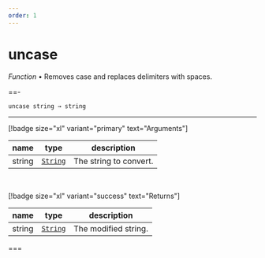 ```yaml
---
order: 1
---
```

# uncase

_Function_ &bull; Removes case and replaces delimiters with spaces.


==- <pre><code>uncase string &rarr; string</code></pre>
<hr>

[!badge size="xl" variant="primary" text="Arguments"]

| name | type | description |
|------|------|-------------|
|string|[`String`][String]|The string to convert.|

<br>

[!badge size="xl" variant="success" text="Returns"]

| name | type | description |
|------|------|-------------|
|string|[`String`][String]|The modified string.|



===




[String]: https://developer.mozilla.org/en-US/docs/Web/JavaScript/Reference/Global_Objects/String